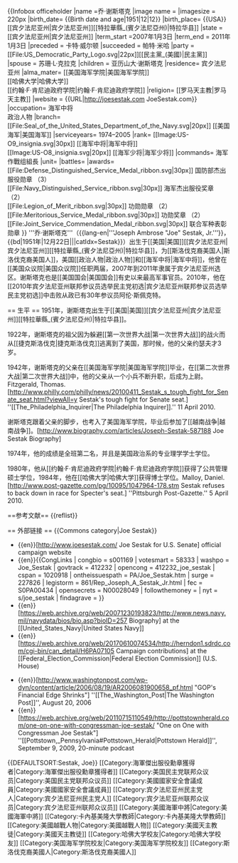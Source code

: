 {{Infobox officeholder
|name =乔·谢斯塔克
|image name =
|imagesize = 220px
|birth_date= {{Birth date and age|1951|12|12}}
|birth_place= {{USA}}[[宾夕法尼亚州|宾夕法尼亚州]][[特拉華縣_(賓夕法尼亞州)|特拉华县]]
|state = [[宾夕法尼亚州|宾夕法尼亚州]]
|term_start =2007年1月3日
|term_end = 2011年1月3日
|preceded = 卡特·威尔顿
|succeeded = 帕特·米哈
|party = [[File:US_Democratic_Party_Logo.svg|22px]][[民主黨_(美國)|民主黨]]
|spouse = 苏珊·L·克拉克
|children = 亚历山大·谢斯塔克
|residence=  宾夕法尼亚州
|alma_mater= [[美国海军学院|美国海军学院]]  <br /> [[哈佛大学|哈佛大学]] <br />[[约翰·F·肯尼迪政府学院|约翰·F·肯尼迪政府学院]]
|religion= [[罗马天主教|罗马天主教]]
|website = {{URL|http://joesestak.com JoeSestak.com}}
|occupation= 海军中将<br />政治人物
|branch= [[File:Seal_of_the_United_States_Department_of_the_Navy.svg|20px]] [[美国海军|美国海军]]
|serviceyears= 1974–2005
|rank= [[Image:US-O9_insignia.svg|30px]] [[海军中将|海军中将]]<br />[[Image:US-O8_insignia.svg|20px]] [[海军少将|海军少将]]
|commands= 海军作戰组組長
|unit=
|battles=
|awards= [[File:Defense_Distinguished_Service_Medal_ribbon.svg|30px]] 国防部杰出服役勋章 （3）<br />[[File:Navy_Distinguished_Service_ribbon.svg|30px]] 海军杰出服役奖章 （2）<br /> [[File:Legion_of_Merit_ribbon.svg|30px]] 功勋勋章 （2）<br /> [[File:Meritorious_Service_Medal_ribbon.svg|30px]] 功勋奖章 （2）<br /> [[File:Joint_Service_Commendation_Medal_ribbon.svg|30px]] 联合军种表彰勋章
}}
'''乔·谢斯塔克'''（{{lang-en|'''Joseph Ambrose "Joe" Sestak, Jr.'''}}，{{bd|1951年|12月22日|||catIdx=Sestak}}）出生于[[美国|美国]][[宾夕法尼亚州|宾夕法尼亚州]][[特拉華縣_(賓夕法尼亞州)|特拉华县]]，为[[斯洛伐克裔美国人|斯洛伐克裔美国人]]，美国[[政治人物|政治人物]]和[[海军中将|海军中将]]，他曾在[[美国众议院|美国众议院]]任职两届，2007年到2011年隶属于宾夕法尼亚州选区。谢斯塔克也是[[美国国会|美国国会]]有史以来最高军事官员。2010年，他在[[2010年宾夕法尼亚州联邦参议员选举民主党初选|宾夕法尼亚州联邦参议员选举民主党初选]]中击败从政已有30年参议员阿伦·斯佩克特。

== 生平 ==
1951年，谢斯塔克出生于[[美国|美国]][[宾夕法尼亚州|宾夕法尼亚州]][[特拉華縣_(賓夕法尼亞州)|特拉华县]]。

1922年，谢斯塔克的祖父因为躲避[[第一次世界大战|第一次世界大战]]的战火而从[[捷克斯洛伐克|捷克斯洛伐克]]逃离到了美国，那时候，他的父亲约瑟夫才3岁。

1942年，谢斯塔克的父亲在[[美国海军学院|美国海军学院]]毕业，在[[第二次世界大战|第二次世界大战]]中，他的父亲从一个小兵不断升职，后成为上尉。<ref name="philly">Fitzgerald, Thomas. [http://www.philly.com/philly/news/20100411_Sestak_s_tough_fight_for_Senate_seat.html?viewAll=y Sestak's tough fight for Senate seat.] ''[[The_Philadelphia_Inquirer|The Philadelphia Inquirer]].'' 11 April 2010.</ref>

谢斯塔克跟着父亲的脚步，也考入了美国海军学院，毕业后参加了[[越南战争|越南战争]]。<ref name="biography1">[http://www.biography.com/articles/Joseph-Sestak-587188 Joe Sestak Biography]</ref>

1974年，他的成绩是全班第二名，并且是美国政治系的专业理学学士学位。

1980年，他从[[约翰·F·肯尼迪政府学院|约翰·F·肯尼迪政府学院]]获得了公共管理硕士学位，1984年，他在[[哈佛大学|哈佛大学]]获得博士学位。<ref>Malloy, Daniel. [http://www.post-gazette.com/pg/10095/1047964-178.stm Sestak refuses to back down in race for Specter's seat.] ''Pittsburgh Post-Gazette.'' 5 April 2010.</ref>

==参考文献==
{{reflist}}

== 外部链接 ==
{{Commons category|Joe Sestak}}
* {{en}}[http://www.joesestak.com/ Joe Sestak for U.S. Senate] official campaign website
* {{en}}{{CongLinks | congbio = s001169 | votesmart = 58333 | washpo = Joe_Sestak | govtrack = 412232 | opencong = 412232_joe_sestak | cspan = 1020918 | ontheissuespath = PA/Joe_Sestak.htm | surge = 227826 | legistorm = 861/Rep_Joseph_A_Sestak_Jr.html | fec = S0PA00434 | opensecrets = N00028049 | followthemoney = | nyt = s/joe_sestak | findagrave = }}
* {{en}}[https://web.archive.org/web/20071230193823/http://www.news.navy.mil/navydata/bios/bio.asp?bioID=257 Biography] at the [[United_States_Navy|United States Navy]]
* {{en}}[https://web.archive.org/web/20170610074534/http://herndon1.sdrdc.com/cgi-bin/can_detail/H6PA07105 Campaign contributions] at the [[Federal_Election_Commission|Federal Election Commission]] (U.S. House)
<!-- *[http://blog.washingtonpost.com/earlywarning/2006/02/war_vs_more_war_for_congress.html "War Vs. More War for Congress"] William M. Arkin, ''The Washington Post'', February 13, 2006 -->
* {{en}}[http://www.washingtonpost.com/wp-dyn/content/article/2006/08/19/AR2006081900658_pf.html "GOP's Financial Edge Shrinks"] ''[[The_Washington_Post|The Washington Post]]'', August 20, 2006
* {{en}}[https://web.archive.org/web/20110715110549/http://pottstownherald.com/one-on-one-with-congressman-joe-sestak/ "One on One with Congressman Joe Sestak"] ''[[Pottstown,_Pennsylvania#Pottstown_Herald|Pottstown Herald]]'', September 9, 2009, 20-minute podcast

{{DEFAULTSORT:Sestak, Joe}}
[[Category:海軍傑出服役勳章獲得者|Category:海軍傑出服役勳章獲得者]]
[[Category:美国民主党联邦众议员|Category:美国民主党联邦众议员]]
[[Category:美國國家安全會議成員|Category:美國國家安全會議成員]]
[[Category:宾夕法尼亚州民主党人|Category:宾夕法尼亚州民主党人]]
[[Category:宾夕法尼亚州联邦众议员|Category:宾夕法尼亚州联邦众议员]]
[[Category:美國海軍中將|Category:美國海軍中將]]
[[Category:卡內基美隆大學教師|Category:卡內基美隆大學教師]]
[[Category:美國越戰人物|Category:美國越戰人物]]
[[Category:美國天主教徒|Category:美國天主教徒]]
[[Category:哈佛大学校友|Category:哈佛大学校友]]
[[Category:美国海军学院校友|Category:美国海军学院校友]]
[[Category:斯洛伐克裔美國人|Category:斯洛伐克裔美國人]]